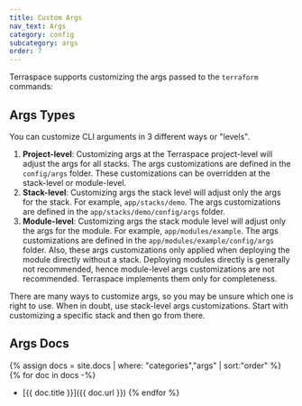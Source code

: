 ```yaml
---
title: Custom Args
nav_text: Args
category: config
subcategory: args
order: 7
---
```


Terraspace supports customizing the args passed to the `terraform` commands:

## Args Types

You can customize CLI arguments in 3 different ways or "levels".

1. **Project-level**: Customizing args at the Terraspace project-level will adjust the args for all stacks. The args customizations are defined in the `config/args` folder. These customizations can be overridden at the stack-level or module-level.
2. **Stack-level**: Customizing args the stack level will adjust only the args for the stack. For example, `app/stacks/demo`. The args customizations are defined in the `app/stacks/demo/config/args` folder.
3. **Module-level**: Customizing args the stack module level will adjust only the args for the module. For example, `app/modules/example`. The args customizations are defined in the `app/modules/example/config/args` folder. Also, these args customizations only applied when deploying the module directly without a stack. Deploying modules directly is generally not recommended, hence module-level args customizations are not recommended. Terraspace implements them only for completeness.

There are many ways to customize args, so you may be unsure which one is right to use.  When in doubt, use stack-level args customizations.  Start with customizing a specific stack and then go from there.

## Args Docs

{% assign docs = site.docs | where: "categories","args" | sort:"order" %}
{% for doc in docs -%}
* [{{ doc.title }}]({{ doc.url }})
{% endfor %}
